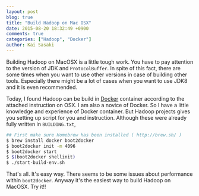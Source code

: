 ```yaml
---
layout: post
blog: true
title: "Build Hadoop on Mac OSX"
date: 2015-08-20 18:32:49 +0900
comments: true
categories: ["Hadoop", "Docker"]
author: Kai Sasaki
---
```


Building Hadoop on MacOSX is a little tough work. You have to pay attention to the version of JDK and `ProtocolBuffer`.
In spite of this fact, there are some times when you want to use other versions in case of building other tools.
Especially there might be a lot of cases when you want to use JDK8 and it is even recommended.

<!-- more -->

Today, I found Hadoop can be build in [Docker](https://www.docker.com/) container according to the attached instruction on OSX.
I am also a novice of Docker. So I have a little knowledge and experience of Docker container. But Hadoop projects gives you
setting up script for you and instruction. Although these were already fully written in `BUILDING.txt`,

```sh
## First make sure Homebrew has been installed ( http://brew.sh/ )
$ brew install docker boot2docker
$ boot2docker init -m 4096
$ boot2docker start
$ $(boot2docker shellinit)
$ ./start-build-env.sh
```

That's all. It's easy way. There seems to be some issues about performance within `boot2docker`. Anyway it's the easiest way
to build Hadoop on MacOSX. Try it!!
